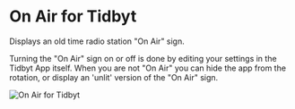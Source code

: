 # On Air for Tidbyt

Displays an old time radio station "On Air" sign. 

Turning the "On Air" sign on or off is done by editing your settings in the Tidbyt App itself. When you are not "On Air" you can hide the app from the rotation, or display an 'unlit' version of the "On Air" sign.

![On Air for Tidbyt](dailykanji.webp)
